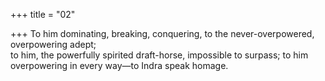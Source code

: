 +++
title = "02"

+++
To him dominating, breaking, conquering, to the never-overpowered,  overpowering adept;  
to him, the powerfully spirited draft-horse, impossible to surpass; to him  overpowering in every way—to Indra speak homage.  